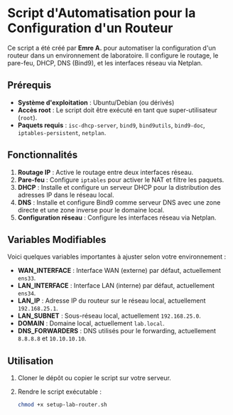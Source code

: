 # Script d'Automatisation pour la Configuration d'un Routeur

Ce script a été créé par **Emre A.** pour automatiser la configuration d'un routeur dans un environnement de laboratoire. Il configure le routage, le pare-feu, DHCP, DNS (Bind9), et les interfaces réseau via Netplan.

## Prérequis

- **Système d'exploitation** : Ubuntu/Debian (ou dérivés)
- **Accès root** : Le script doit être exécuté en tant que super-utilisateur (`root`).
- **Paquets requis** : `isc-dhcp-server`, `bind9`, `bind9utils`, `bind9-doc`, `iptables-persistent`, `netplan`.

## Fonctionnalités

1. **Routage IP** : Active le routage entre deux interfaces réseau.
2. **Pare-feu** : Configure `iptables` pour activer le NAT et filtre les paquets.
3. **DHCP** : Installe et configure un serveur DHCP pour la distribution des adresses IP dans le réseau local.
4. **DNS** : Installe et configure Bind9 comme serveur DNS avec une zone directe et une zone inverse pour le domaine local.
5. **Configuration réseau** : Configure les interfaces réseau via Netplan.

## Variables Modifiables

Voici quelques variables importantes à ajuster selon votre environnement :

- **WAN_INTERFACE** : Interface WAN (externe) par défaut, actuellement `ens33`.
- **LAN_INTERFACE** : Interface LAN (interne) par défaut, actuellement `ens34`.
- **LAN_IP** : Adresse IP du routeur sur le réseau local, actuellement `192.168.25.1`.
- **LAN_SUBNET** : Sous-réseau local, actuellement `192.168.25.0`.
- **DOMAIN** : Domaine local, actuellement `lab.local`.
- **DNS_FORWARDERS** : DNS utilisés pour le forwarding, actuellement `8.8.8.8` et `10.10.10.10`.

## Utilisation

1. Cloner le dépôt ou copier le script sur votre serveur.
2. Rendre le script exécutable :

   ```bash
   chmod +x setup-lab-router.sh
